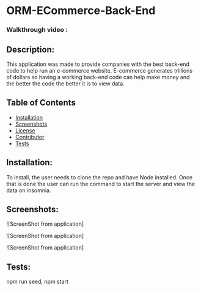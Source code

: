 # ORM-ECommerce-Back-End

### Walkthrough video :

## Description:

This application was made to provide companies with the best back-end code to help run an e-commerce website. E-commerce generates trillions of dollars so having a working back-end code can help make money and the better the code the better it is to view data.

## Table of Contents

- [Installation](#installation)
- [Screenshots](#screenshots)
- [License](#license)
- [Contributor](#contributor)
- [Tests](#tests)

## Installation:

To install, the user needs to clone the repo and have Node installed. Once that is done the user can run the command to start the server and view the data on insomnia.

## Screenshots:

![ScreenShot from application]

![ScreenShot from application]

![ScreenShot from application]



## Tests:

npm run seed, npm start